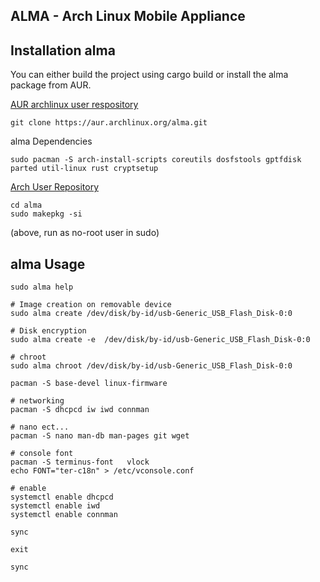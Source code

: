 ## ALMA - Arch Linux Mobile Appliance

## Installation alma

You can either build the project using cargo build or install the alma package from AUR.

[AUR archlinux user respository ](https://aur.archlinux.org/)

    git clone https://aur.archlinux.org/alma.git
    
alma Dependencies

    sudo pacman -S arch-install-scripts coreutils dosfstools gptfdisk parted util-linux rust cryptsetup

[Arch User Repository](https://wiki.archlinux.org/index.php/Arch_User_Repository)

    cd alma
    sudo makepkg -si
    
(above, run as no-root user in sudo)

## alma Usage

    sudo alma help
    
    # Image creation on removable device
    sudo alma create /dev/disk/by-id/usb-Generic_USB_Flash_Disk-0:0
    
    # Disk encryption
    sudo alma create -e  /dev/disk/by-id/usb-Generic_USB_Flash_Disk-0:0 
    
    # chroot
    sudo alma chroot /dev/disk/by-id/usb-Generic_USB_Flash_Disk-0:0
    
    pacman -S base-devel linux-firmware
    
    # networking
    pacman -S dhcpcd iw iwd connman
    
    # nano ect...
    pacman -S nano man-db man-pages git wget 
    
    # console font
    pacman -S terminus-font   vlock
    echo FONT="ter-c18n" > /etc/vconsole.conf
    
    # enable 
    systemctl enable dhcpcd
    systemctl enable iwd
    systemctl enable connman
    
    sync
    
    exit
    
    sync
    
    
    
    
